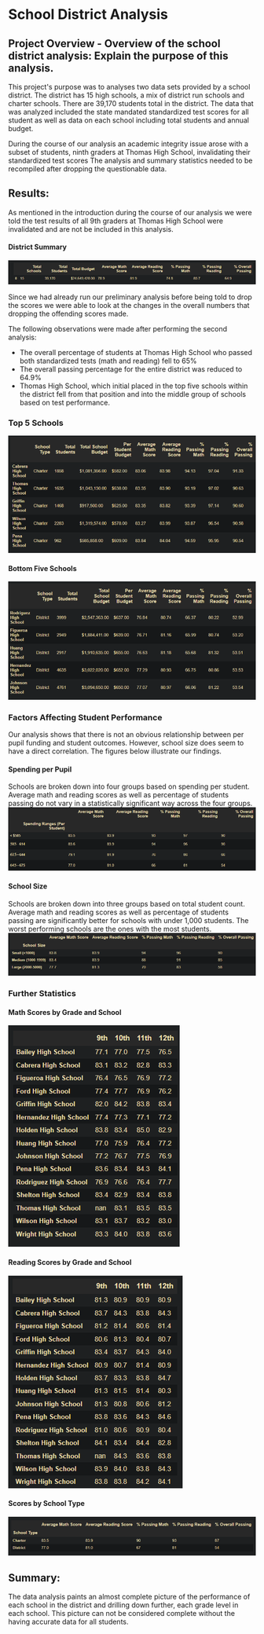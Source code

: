 # School District Analysis

## Project Overview - Overview of the school district analysis: Explain the purpose of this analysis.

This project's purpose was to analyses two data sets provided by a school district. The district has 15 high schools, a mix of district run schools and charter schools. There are 39,170 students total in the district. The data that was analyzed included the state mandated standardized test scores for all student as well as data on each school including total students and annual budget. 

During the course of our analysis an academic integrity issue arose with a subset of students, ninth graders at Thomas High School, invalidating their standardized test scores The analysis and summary statistics needed to be recompiled after dropping the questionable data.

## Results:

As mentioned in the introduction during the course of our analysis we were told the test results of all 9th graders at Thomas High School were invalidated and are not be included in this analysis. 

#### District Summary
![District Summary](/resources/district_summary_after.png)

Since we had already run our preliminary analysis before being told to drop the scores we were able to look at the changes in the overall numbers that dropping the offending scores made. 

The following observations were made after performing the second analysis:
* The overall percentage of students at Thomas High School who passed both standardized tests (math and reading) fell to 65%
* The overall passing percentage for the entire district was reduced to 64.9%
* Thomas High School, which initial placed in the top five schools within the district fell from that position and into the middle group of schools based on test performance.

### Top 5 Schools
![Top Five Schools](./Resources/top_schools.png)


#### Bottom Five Schools
![Bottom Five Schools](./resources/bottom_school.png)



### Factors Affecting Student Performance
Our analysis shows that there is not an obvious relationship between per pupil funding and student outcomes. However, school size does seem to have a direct correlation. The figures below illustrate our findings.


#### Spending per Pupil
Schools are broken down into four groups based on spending per student. Average math and reading scores as well as percentage of students passing do not vary in a statistically significant way across the four groups.
![Spending Summary](./Resources/spending_summary.png)

#### School Size
Schools are broken down into three groups based on total student count. Average math and reading scores as well as percentage of students passing are significantly better for schools with under 1,000 students. The worst performing schools are the ones with the most students.
![Size Summary](./Resources/size_summary.png)

### Further Statistics
#### Math Scores by Grade and School
![Math Scores by Grade](./resources/math_by_grade.png)

#### Reading Scores by Grade and School
![Reading Scores by Grade](./resources/reading_by_grade.png)

#### Scores by School Type
![Scores by School Type](./resources/type_summary.png)


## Summary:

The data analysis paints an almost complete picture of the performance of each school in the district and drilling down further, each grade level in each school. This picture can not be considered complete without the having accurate data for all students.

